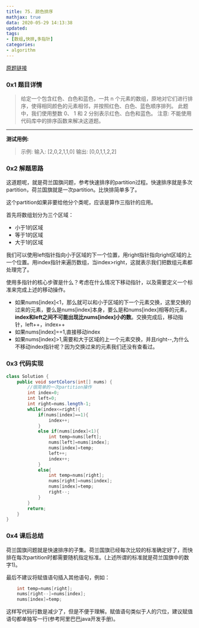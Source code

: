 ```yaml
---
title: 75. 颜色排序
mathjax: true
data: 2020-05-29 14:13:38
updated:
tags:
- [数组,快排,多指针]
categories:
- algorithm
---
```


[原题链接](https://leetcode-cn.com/problems/sort-colors/)

### 0x1 题目详情

>给定一个包含红色、白色和蓝色，一共 n 个元素的数组，原地对它们进行排序，使得相同颜色的元素相邻，并按照红色、白色、蓝色顺序排列。
此题中，我们使用整数 0、 1 和 2 分别表示红色、白色和蓝色。
注意:
不能使用代码库中的排序函数来解决这道题。

---

**测试用例:**
>示例:
输入: [2,0,2,1,1,0]
输出: [0,0,1,1,2,2]

### 0x2 解题思路

这道题呢，就是荷兰国旗问题，参考快速排序的partition过程。快速排序就是多次partition，荷兰国旗就是一次partition。比快排简单多了。

这个partition如果非要给他分个类呢，应该是算作三指针的应用。

首先将数组划分为三个区域：

- 小于1的区域
- 等于1的区域
- 大于1的区域

我们可以使用left指针指向小于区域的下一个位置，用right指针指向right区域的上一个位置。用index指针来遍历数组，当index>right，这就表示我们把数组元素都处理完了。

使用多指针的核心步骤是什么？考虑在什么情况下移动指针，以及需要定义一个标准来完成上述的移动操作。

- 如果nums[index]<1，那么就可以和小于区域的下一个元素交换，这里交换的过来的元素，要么是nums[index]本身，要么是和nums[index]相等的元素，**index和left之间不可能出现比nums[index]小的数**。交换完成后，移动指针，left++，index++
- 如果nums[index]==1,直接移动index
- 如果nums[index]>1,需要和大于区域的上一个元素交换，并且right--,为什么不移动index指针呢？因为交换过来的元素我们还没有查看过。

### 0x3 代码实现

``` java
class Solution {
    public void sortColors(int[] nums) {
        //很简单的一次partition操作
        int index=0;
        int left=0;
        int right=nums.length-1;
        while(index<=right){
            if(nums[index]==1){
                index++;
            }
            else if(nums[index]<1){
                int temp=nums[left];
                nums[left]=nums[index];
                nums[index]=temp;
                left++;
                index++;
            }
            else{
                int temp=nums[right];
                nums[right]=nums[index];
                nums[index]=temp;
                right--;
            }
        }
        return;
    }
}
```

### 0x4 课后总结

荷兰国旗问题就是快速排序的子集。荷兰国旗已经每次比较的标准确定好了，而快排在每次partition时都需要随机指定标准。(上述所谓的标准就是荷兰国旗中的数字1)。

最后不建议将赋值语句插入其他语句，例如：

``` java
    int temp=nums[right];
    nums[right--]=nums[index];
    nums[index]=temp;
```

这样写代码行数是减少了，但是不便于理解。赋值语句类似于人的穴位，建议赋值语句都单独写一行(参考阿里巴巴java开发手册)。